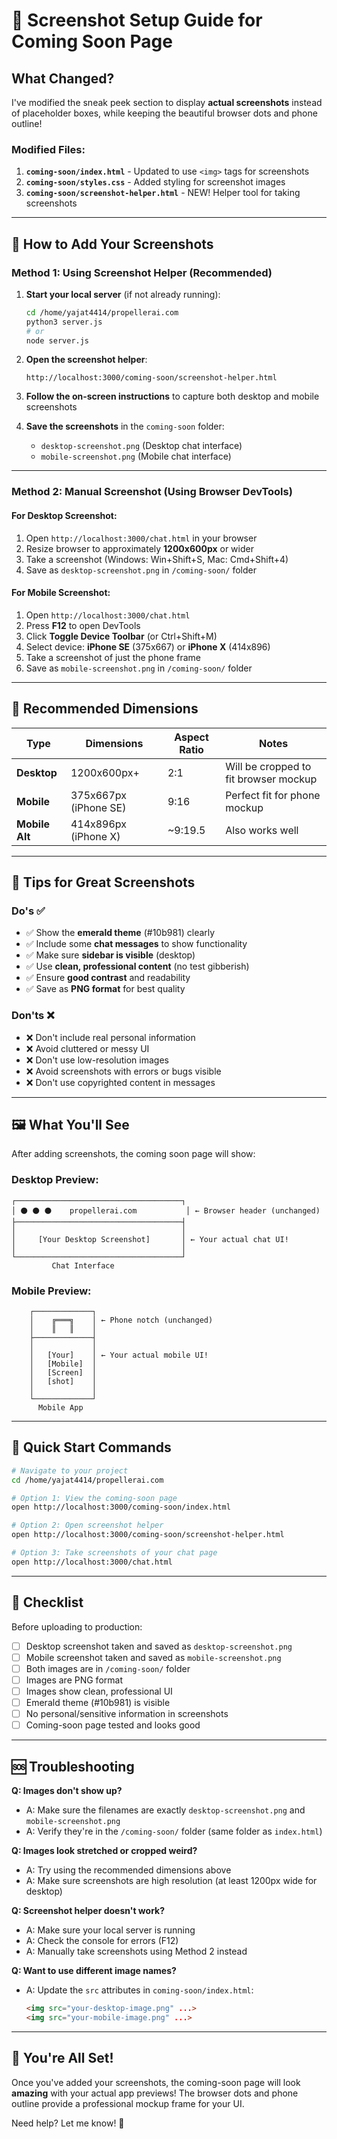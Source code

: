 # 📸 Screenshot Setup Guide for Coming Soon Page

## What Changed?

I've modified the sneak peek section to display **actual screenshots** instead of placeholder boxes, while keeping the beautiful browser dots and phone outline!

### Modified Files:
1. **`coming-soon/index.html`** - Updated to use `<img>` tags for screenshots
2. **`coming-soon/styles.css`** - Added styling for screenshot images
3. **`coming-soon/screenshot-helper.html`** - NEW! Helper tool for taking screenshots

---

## 🎯 How to Add Your Screenshots

### Method 1: Using Screenshot Helper (Recommended)

1. **Start your local server** (if not already running):
   ```bash
   cd /home/yajat4414/propellerai.com
   python3 server.js
   # or
   node server.js
   ```

2. **Open the screenshot helper**:
   ```
   http://localhost:3000/coming-soon/screenshot-helper.html
   ```

3. **Follow the on-screen instructions** to capture both desktop and mobile screenshots

4. **Save the screenshots** in the `coming-soon` folder:
   - `desktop-screenshot.png` (Desktop chat interface)
   - `mobile-screenshot.png` (Mobile chat interface)

---

### Method 2: Manual Screenshot (Using Browser DevTools)

#### For Desktop Screenshot:
1. Open `http://localhost:3000/chat.html` in your browser
2. Resize browser to approximately **1200x600px** or wider
3. Take a screenshot (Windows: Win+Shift+S, Mac: Cmd+Shift+4)
4. Save as `desktop-screenshot.png` in `/coming-soon/` folder

#### For Mobile Screenshot:
1. Open `http://localhost:3000/chat.html`
2. Press **F12** to open DevTools
3. Click **Toggle Device Toolbar** (or Ctrl+Shift+M)
4. Select device: **iPhone SE** (375x667) or **iPhone X** (414x896)
5. Take a screenshot of just the phone frame
6. Save as `mobile-screenshot.png` in `/coming-soon/` folder

---

## 📐 Recommended Dimensions

| Type | Dimensions | Aspect Ratio | Notes |
|------|-----------|--------------|-------|
| **Desktop** | 1200x600px+ | 2:1 | Will be cropped to fit browser mockup |
| **Mobile** | 375x667px (iPhone SE) | 9:16 | Perfect fit for phone mockup |
| **Mobile Alt** | 414x896px (iPhone X) | ~9:19.5 | Also works well |

---

## 🎨 Tips for Great Screenshots

### Do's ✅
- ✅ Show the **emerald theme** (#10b981) clearly
- ✅ Include some **chat messages** to show functionality
- ✅ Make sure **sidebar is visible** (desktop)
- ✅ Use **clean, professional content** (no test gibberish)
- ✅ Ensure **good contrast** and readability
- ✅ Save as **PNG format** for best quality

### Don'ts ❌
- ❌ Don't include real personal information
- ❌ Avoid cluttered or messy UI
- ❌ Don't use low-resolution images
- ❌ Avoid screenshots with errors or bugs visible
- ❌ Don't use copyrighted content in messages

---

## 🖼️ What You'll See

After adding screenshots, the coming soon page will show:

### Desktop Preview:
```
┌─────────────────────────────────────┐
│ ⚫ ⚫ ⚫    propellerai.com           │ ← Browser header (unchanged)
├─────────────────────────────────────┤
│                                     │
│     [Your Desktop Screenshot]       │ ← Your actual chat UI!
│                                     │
└─────────────────────────────────────┘
         Chat Interface
```

### Mobile Preview:
```
    ┌─────────────┐
    │    ╔═══╗    │ ← Phone notch (unchanged)
    │    ║   ║    │
    ├─────────────┤
    │             │
    │   [Your]    │ ← Your actual mobile UI!
    │   [Mobile]  │
    │   [Screen]  │
    │   [shot]    │
    │             │
    └─────────────┘
      Mobile App
```

---

## 🚀 Quick Start Commands

```bash
# Navigate to your project
cd /home/yajat4414/propellerai.com

# Option 1: View the coming-soon page
open http://localhost:3000/coming-soon/index.html

# Option 2: Open screenshot helper
open http://localhost:3000/coming-soon/screenshot-helper.html

# Option 3: Take screenshots of your chat page
open http://localhost:3000/chat.html
```

---

## 📝 Checklist

Before uploading to production:

- [ ] Desktop screenshot taken and saved as `desktop-screenshot.png`
- [ ] Mobile screenshot taken and saved as `mobile-screenshot.png`
- [ ] Both images are in `/coming-soon/` folder
- [ ] Images are PNG format
- [ ] Images show clean, professional UI
- [ ] Emerald theme (#10b981) is visible
- [ ] No personal/sensitive information in screenshots
- [ ] Coming-soon page tested and looks good

---

## 🆘 Troubleshooting

**Q: Images don't show up?**
- A: Make sure the filenames are exactly `desktop-screenshot.png` and `mobile-screenshot.png`
- A: Verify they're in the `/coming-soon/` folder (same folder as `index.html`)

**Q: Images look stretched or cropped weird?**
- A: Try using the recommended dimensions above
- A: Make sure screenshots are high resolution (at least 1200px wide for desktop)

**Q: Screenshot helper doesn't work?**
- A: Make sure your local server is running
- A: Check the console for errors (F12)
- A: Manually take screenshots using Method 2 instead

**Q: Want to use different image names?**
- A: Update the `src` attributes in `coming-soon/index.html`:
  ```html
  <img src="your-desktop-image.png" ...>
  <img src="your-mobile-image.png" ...>
  ```

---

## 🎉 You're All Set!

Once you've added your screenshots, the coming-soon page will look **amazing** with your actual app previews! The browser dots and phone outline provide a professional mockup frame for your UI.

Need help? Let me know! 🚀
